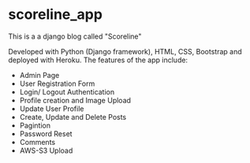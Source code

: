 # scoreline_app
This is a a django blog called "Scoreline"

Developed with Python (Django framework),
HTML, CSS, Bootstrap and deployed with
Heroku.
The features of the app include:
- Admin Page
- User Registration Form
- Login/ Logout Authentication
- Profile creation and Image Upload
- Update User Profile
- Create, Update and Delete Posts
- Pagintion
- Password Reset
- Comments
- AWS-S3 Upload

